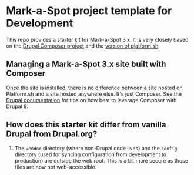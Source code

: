 # Mark-a-Spot project template for Development

This repo provides a starter kit for Mark-a-Spot 3.x. It is very closely based on the [Drupal Composer project](https://github.com/drupal-composer/drupal-project) and the [version of platform.sh](https://github.com/platformsh/platformsh-example-drupal8/tree/drupal-8-2).

## Managing a Mark-a-Spot 3.x site built with Composer

Once the site is installed, there is no difference between a site hosted on Platform.sh
and a site hosted anywhere else.  It's just Composer.  See the [Drupal documentation](https://www.drupal.org/node/2404989) for tips on how best to leverage Composer with Drupal 8.

## How does this starter kit differ from vanilla Drupal from Drupal.org?

1. The `vendor` directory (where non-Drupal code lives) and the `config` directory
   (used for syncing configuration from development to production) are outside
   the web root. This is a bit more secure as those files are now not web-accessible.
